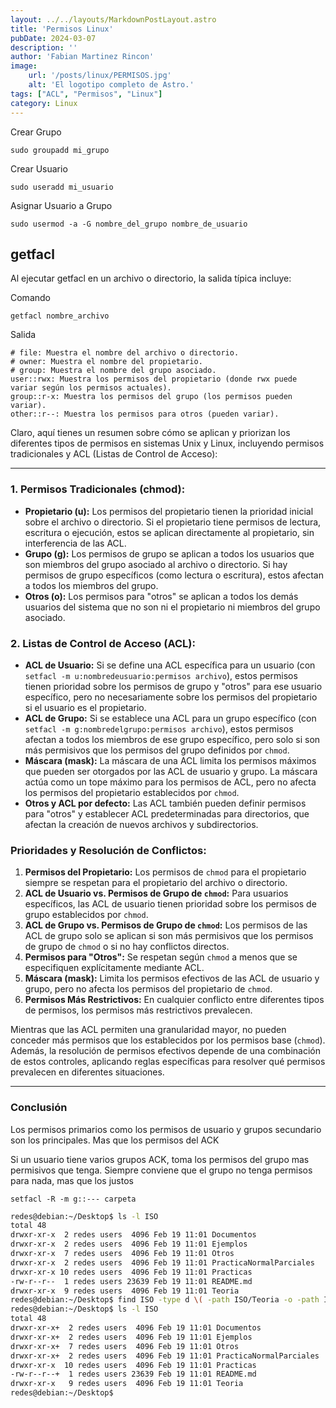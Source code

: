 ```yaml
---
layout: ../../layouts/MarkdownPostLayout.astro
title: 'Permisos Linux'
pubDate: 2024-03-07
description: ''
author: 'Fabian Martinez Rincon'
image:
    url: '/posts/linux/PERMISOS.jpg'
    alt: 'El logotipo completo de Astro.'
tags: ["ACL", "Permisos", "Linux"]
category: Linux
---
```




Crear Grupo

```shell
sudo groupadd mi_grupo
```

Crear Usuario

```shell
sudo useradd mi_usuario
```

Asignar Usuario a Grupo

```shell
sudo usermod -a -G nombre_del_grupo nombre_de_usuario
```

## getfacl

Al ejecutar getfacl en un archivo o directorio, la salida típica incluye:


Comando
    
```shell
getfacl nombre_archivo
```

Salida

```
# file: Muestra el nombre del archivo o directorio.
# owner: Muestra el nombre del propietario.
# group: Muestra el nombre del grupo asociado.
user::rwx: Muestra los permisos del propietario (donde rwx puede variar según los permisos actuales).
group::r-x: Muestra los permisos del grupo (los permisos pueden variar).
other::r--: Muestra los permisos para otros (pueden variar).
```

Claro, aquí tienes un resumen sobre cómo se aplican y priorizan los diferentes tipos de permisos en sistemas Unix y Linux, incluyendo permisos tradicionales y ACL (Listas de Control de Acceso):

---

### 1. Permisos Tradicionales (chmod):

- **Propietario (u):** Los permisos del propietario tienen la prioridad inicial sobre el archivo o directorio. Si el propietario tiene permisos de lectura, escritura o ejecución, estos se aplican directamente al propietario, sin interferencia de las ACL.
- **Grupo (g):** Los permisos de grupo se aplican a todos los usuarios que son miembros del grupo asociado al archivo o directorio. Si hay permisos de grupo específicos (como lectura o escritura), estos afectan a todos los miembros del grupo.
- **Otros (o):** Los permisos para "otros" se aplican a todos los demás usuarios del sistema que no son ni el propietario ni miembros del grupo asociado.

### 2. Listas de Control de Acceso (ACL):

- **ACL de Usuario:** Si se define una ACL específica para un usuario (con `setfacl -m u:nombredeusuario:permisos archivo`), estos permisos tienen prioridad sobre los permisos de grupo y "otros" para ese usuario específico, pero no necesariamente sobre los permisos del propietario si el usuario es el propietario.
- **ACL de Grupo:** Si se establece una ACL para un grupo específico (con `setfacl -m g:nombredelgrupo:permisos archivo`), estos permisos afectan a todos los miembros de ese grupo específico, pero solo si son más permisivos que los permisos del grupo definidos por `chmod`.
- **Máscara (mask):** La máscara de una ACL limita los permisos máximos que pueden ser otorgados por las ACL de usuario y grupo. La máscara actúa como un tope máximo para los permisos de ACL, pero no afecta los permisos del propietario establecidos por `chmod`.
- **Otros y ACL por defecto:** Las ACL también pueden definir permisos para "otros" y establecer ACL predeterminadas para directorios, que afectan la creación de nuevos archivos y subdirectorios.

### Prioridades y Resolución de Conflictos:

1. **Permisos del Propietario:** Los permisos de `chmod` para el propietario siempre se respetan para el propietario del archivo o directorio.
2. **ACL de Usuario vs. Permisos de Grupo de `chmod`:** Para usuarios específicos, las ACL de usuario tienen prioridad sobre los permisos de grupo establecidos por `chmod`.
3. **ACL de Grupo vs. Permisos de Grupo de `chmod`:** Los permisos de las ACL de grupo solo se aplican si son más permisivos que los permisos de grupo de `chmod` o si no hay conflictos directos.
4. **Permisos para "Otros":** Se respetan según `chmod` a menos que se especifiquen explícitamente mediante ACL.
5. **Máscara (mask):** Limita los permisos efectivos de las ACL de usuario y grupo, pero no afecta los permisos del propietario de `chmod`.
6. **Permisos Más Restrictivos:** En cualquier conflicto entre diferentes tipos de permisos, los permisos más restrictivos prevalecen.

Mientras que las ACL permiten una granularidad mayor, no pueden conceder más permisos que los establecidos por los permisos base (`chmod`). Además, la resolución de permisos efectivos depende de una combinación de estos controles, aplicando reglas específicas para resolver qué permisos prevalecen en diferentes situaciones.


---

### Conclusión

Los permisos primarios como los permisos de usuario y grupos secundario son los principales. Mas que los permisos del ACK

Si un usuario tiene varios grupos ACK, toma los permisos del grupo mas permisivos que tenga. Siempre conviene que el grupo no tenga permisos para nada, mas que los justos


```shell
setfacl -R -m g::--- carpeta
```

```bash
redes@debian:~/Desktop$ ls -l ISO
total 48
drwxr-xr-x  2 redes users  4096 Feb 19 11:01 Documentos
drwxr-xr-x  2 redes users  4096 Feb 19 11:01 Ejemplos
drwxr-xr-x  7 redes users  4096 Feb 19 11:01 Otros
drwxr-xr-x  2 redes users  4096 Feb 19 11:01 PracticaNormalParciales
drwxr-xr-x 10 redes users  4096 Feb 19 11:01 Practicas
-rw-r--r--  1 redes users 23639 Feb 19 11:01 README.md
drwxr-xr-x  9 redes users  4096 Feb 19 11:01 Teoria
redes@debian:~/Desktop$ find ISO -type d \( -path ISO/Teoria -o -path ISO/Practicas \) -prune -o -exec setfacl -m g:Director:--- {} \;
redes@debian:~/Desktop$ ls -l ISO
total 48
drwxr-xr-x+  2 redes users  4096 Feb 19 11:01 Documentos
drwxr-xr-x+  2 redes users  4096 Feb 19 11:01 Ejemplos
drwxr-xr-x+  7 redes users  4096 Feb 19 11:01 Otros
drwxr-xr-x+  2 redes users  4096 Feb 19 11:01 PracticaNormalParciales
drwxr-xr-x  10 redes users  4096 Feb 19 11:01 Practicas
-rw-r--r--+  1 redes users 23639 Feb 19 11:01 README.md
drwxr-xr-x   9 redes users  4096 Feb 19 11:01 Teoria
redes@debian:~/Desktop$ 


```